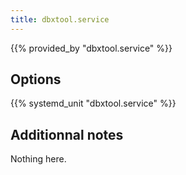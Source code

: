 ```yaml
---
title: dbxtool.service
---
```


{{% provided_by "dbxtool.service" %}}

## Options

{{% systemd_unit "dbxtool.service" %}}

## Additionnal notes

Nothing here.